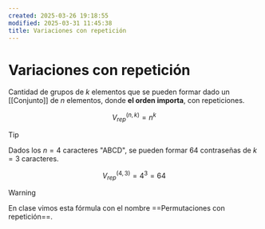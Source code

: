 ```yaml
---
created: 2025-03-26 19:18:55
modified: 2025-03-31 11:45:38
title: Variaciones con repetición
---
```


# Variaciones con repetición

Cantidad de grupos de $k$ elementos que se pueden formar dado un [[Conjunto]] de $n$ elementos, donde **el orden importa**, con repeticiones.

$$
V_{rep}^{(n, k)} = n^k
$$

> [!tip]
> Dados los $n = 4$ caracteres "ABCD", se pueden formar $64$ contraseñas de $k = 3$ caracteres.
>
> $$
> V_{rep}^{(4, 3)} = 4^3 = 64
> $$

> [!warning]
> En clase vimos esta fórmula con el nombre ==Permutaciones con repetición==.
